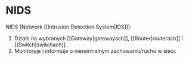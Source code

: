 # NIDS
NIDS (Network [[Intrusion Detection System|IDS]]):
1. Działa na wybranych [[Gateway|gatewayach]], [[Router|routerach]] i [[Switch|switchach]].
2. Monitoruje i informuje o nienormalnym zachowaniu/ruchu w sieci.